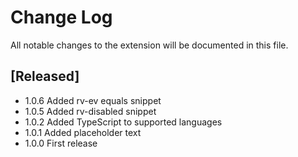 # Change Log

All notable changes to the extension will be documented in this file.


## [Released]

- 1.0.6 Added rv-ev equals snippet
- 1.0.5 Added rv-disabled snippet
- 1.0.2 Added TypeScript to supported languages
- 1.0.1 Added placeholder text
- 1.0.0 First release
